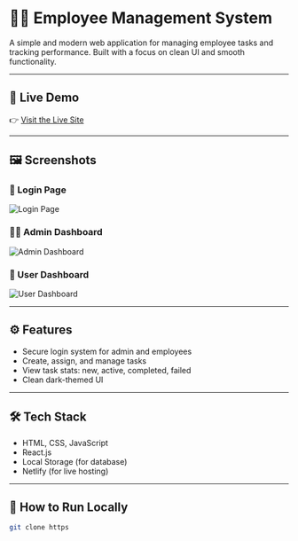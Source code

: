 # 🧑‍💼 Employee Management System

A simple and modern web application for managing employee tasks and tracking performance. Built with a focus on clean UI and smooth functionality.

---

## 🚀 Live Demo

👉 [Visit the Live Site](https://employeee-management.netlify-app)

---

## 🖼️ Screenshots

### 🔐 Login Page
![Login Page](./homepage.jpeg)

### 🧑‍💼 Admin Dashboard
![Admin Dashboard](./admin.jpeg)

### 👤 User Dashboard
![User Dashboard](./user.jpeg)

---

## ⚙️ Features

- Secure login system for admin and employees
- Create, assign, and manage tasks
- View task stats: new, active, completed, failed
- Clean dark-themed UI

---

## 🛠️ Tech Stack

- HTML, CSS, JavaScript
- React.js
- Local Storage (for database)
- Netlify (for live hosting)

---

## 📂 How to Run Locally

```bash
git clone https
